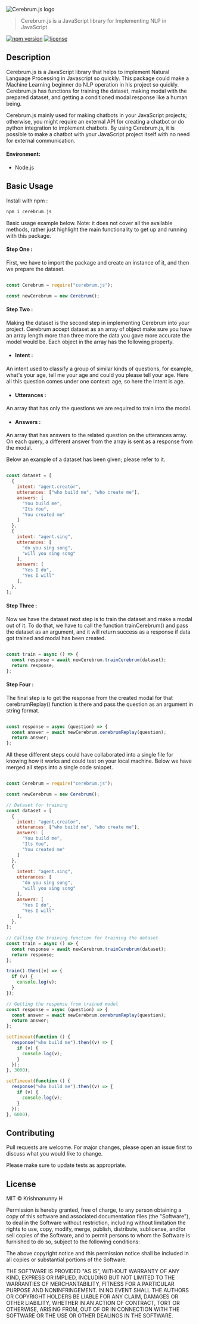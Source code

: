 
![Cerebrum.js logo](https://i.ibb.co/ZTGr7gQ/cerebrumlogo.png)


> Cerebrum.js is a JavaScript library for Implementing NLP in JavaScript.

[![npm version](https://img.shields.io/badge/npm-v1.0.2-blueviolet)](https://www.npmjs.com/package/cerebrum.js)
[![license](https://img.shields.io/badge/lisence-MIT-blueviolet)](https://www.npmjs.com/package/cerebrum.js)

## Description

Cerebrum.js is a JavaScript library that helps to implement Natural Language Processing in Javascript so quickly. This package could make a Machine Learning beginner do NLP operation in his project so quickly. Cerebrum.js has functions for training the dataset, making modal with the prepared dataset, and getting a conditioned modal response like a human being.

Cerebrum.js mainly used for making chatbots in your JavaScript projects; otherwise, you might require an external API for creating a chatbot or do python integration to implement chatbots. By using Cerebrum.js, it is possible to make a chatbot with your JavaScript project itself with no need for external communication.
#### Environment:

- Node.js

## Basic Usage

Install with npm :

```bash
npm i cerebrum.js
```
Basic usage example below. Note: it does not cover all the available
methods, rather just highlight the main functionality to get up and running with this package. 

#### Step One : 

First, we have to import the package and create an instance of it, and then we prepare the dataset.

```javascript

const Cerebrum = require("cerebrum.js");

const newCerebrum = new Cerebrum();

```

#### Step Two : 
Making the dataset is the second step in implementing Cerebrum into your project. Cerebrum accept dataset as an array of object make sure you have an array length more than three more the data you gave more accurate the model would be. Each object in the array has the following property.

- #### Intent : 
An intent used to classify a group of similar kinds of questions, for example, what's your age, tell me your age and could you please tell your age. Here all this question comes under one context: age, so here the intent is age.

- #### Utterances : 
An array that has only the questions we are required to train into the modal.

- #### Answers :
 An array that has answers to the related question on the utterances array. On each query, a different answer from the array is sent as a response from the modal.

Below an example of a dataset has been given; please refer to it.


```javascript

const dataset = [
  {
    intent: "agent.creator",
    utterances: ["who build me", "who create me"],
    answers: [
      "You build me",
      "Its You",
      "You created me"
    ]
  },
  {
    intent: "agent.sing",
    utterances: [
      "do you sing song",
      "will you sing song"
    ],
    answers: [
      "Yes I do",
      "Yes I will"
    ],
  },
];

```

#### Step Three : 

Now we have the dataset next step is to train the dataset and make a modal out of it. To do that, we have to call the function trainCerebrum() and pass the dataset as an argument, and it will return success as a response if data got trained and modal has been created. 

```javascript

const train = async () => {
  const response = await newCerebrum.trainCerebrum(dataset);
  return response;
};

```

#### Step Four : 

The final step is to get the response from the created modal for that cerebrumReplay() function is there and pass the question as an argument in string format.

```javascript

const response = async (question) => {
  const answer = await newCerebrum.cerebrumReplay(question);
  return answer;
};
```

All these different steps could have collaborated into a single file for knowing how it works and could test on your local machine. Below we have merged all steps into a single code snippet.

```javascript

const Cerebrum = require("cerebrum.js");

const newCerebrum = new Cerebrum();

// Dataset for training
const dataset = [
  {
    intent: "agent.creator",
    utterances: ["who build me", "who create me"],
    answers: [
      "You build me",
      "Its You",
      "You created me"
    ]
  },
  {
    intent: "agent.sing",
    utterances: [
      "do you sing song",
      "will you sing song"
    ],
    answers: [
      "Yes I do",
      "Yes I will"
    ],
  },
];

// Calling the training function for training the dataset
const train = async () => {
  const response = await newCerebrum.trainCerebrum(dataset);
  return response;
};

train().then((v) => {
  if (v) {
    console.log(v);
  }
});

// Getting the response from trained model
const response = async (question) => {
  const answer = await newCerebrum.cerebrumReplay(question);
  return answer;
};

setTimeout(function () {
  response("who build me").then((v) => {
    if (v) {
      console.log(v);
    }
  });
}, 3000);

setTimeout(function () {
  response("who build me").then((v) => {
    if (v) {
      console.log(v);
    }
  });
}, 6000);

```



## Contributing
Pull requests are welcome. For major changes, please open an issue first to discuss what you would like to change.

Please make sure to update tests as appropriate.

## License

MIT &copy; Krishnanunny H

Permission is hereby granted, free of charge, to any person obtaining a copy
of this software and associated documentation files (the "Software"), to deal
in the Software without restriction, including without limitation the rights
to use, copy, modify, merge, publish, distribute, sublicense, and/or sell
copies of the Software, and to permit persons to whom the Software is
furnished to do so, subject to the following conditions:

The above copyright notice and this permission notice shall be included in all
copies or substantial portions of the Software.

THE SOFTWARE IS PROVIDED "AS IS", WITHOUT WARRANTY OF ANY KIND, EXPRESS OR
IMPLIED, INCLUDING BUT NOT LIMITED TO THE WARRANTIES OF MERCHANTABILITY,
FITNESS FOR A PARTICULAR PURPOSE AND NONINFRINGEMENT. IN NO EVENT SHALL THE
AUTHORS OR COPYRIGHT HOLDERS BE LIABLE FOR ANY CLAIM, DAMAGES OR OTHER
LIABILITY, WHETHER IN AN ACTION OF CONTRACT, TORT OR OTHERWISE, ARISING FROM,
OUT OF OR IN CONNECTION WITH THE SOFTWARE OR THE USE OR OTHER DEALINGS IN THE
SOFTWARE.
